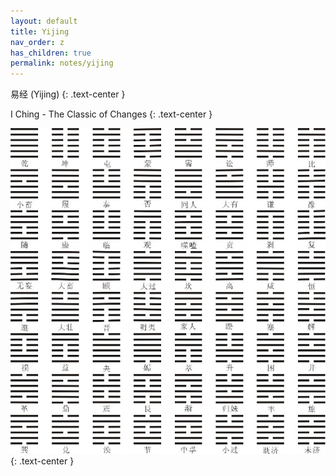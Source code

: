 ```yaml
---
layout: default
title: Yijing
nav_order: z
has_children: true
permalink: notes/yijing
---
```


易经 (Yijing)
{: .text-center }

I Ching - The Classic of Changes
{: .text-center }

![classic of changes](/notes/Yijing/images/classic-of-changes.jpg)
{: .text-center }
